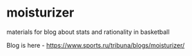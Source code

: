 # moisturizer
materials for blog about stats and rationality in basketball

Blog is here - https://www.sports.ru/tribuna/blogs/moisturizer/
